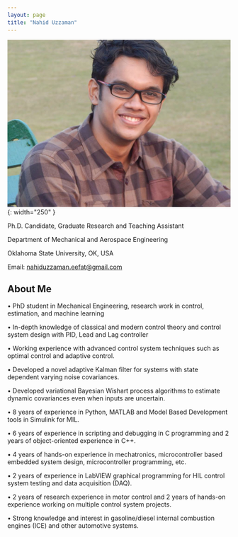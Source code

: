 ```yaml
---
layout: page
title: "Nahid Uzzaman"
---
```

![Sanzida](/assets/img/prof_pic.jpg){: width="250" }

Ph.D. Candidate, Graduate Research and Teaching Assistant

Department of Mechanical and Aerospace Engineering

Oklahoma State University, OK, USA

Email: nahiduzzaman.eefat@gmail.com

## About Me
•	PhD student in Mechanical Engineering, research work in control, estimation, and machine learning

•	In-depth knowledge of classical and modern control theory and control system design with PID, Lead and Lag controller

•	Working experience with advanced control system techniques such as optimal control and adaptive control. 

•	Developed a novel adaptive Kalman filter for systems with state dependent varying noise covariances.

•	Developed variational Bayesian Wishart process algorithms to estimate dynamic covariances even when inputs are uncertain.

•	8 years of experience in Python, MATLAB and Model Based Development tools in Simulink for MIL.

•	6 years of experience in scripting and debugging in C programming and 2 years of object-oriented experience in C++.

•	4 years of hands-on experience in mechatronics, microcontroller based embedded system design, microcontroller programming, etc.

•	2 years of experience in LabVIEW graphical programming for HIL control system testing and data acquisition (DAQ).

•	2 years of research experience in motor control and 2 years of hands-on experience working on multiple control system projects.

•	Strong knowledge and interest in gasoline/diesel internal combustion engines (ICE) and other automotive systems.
